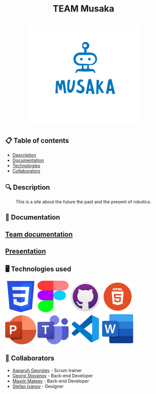 <h1 align="center"> TEAM Musaka <h1>

<div align="center" ><img src="./images/logorm.png" alt="logo with text banica"> </div>

<div align="center"> 


</div>

## 📋 Table of contents
  - [Description](#description)
  - [Documentation](#docs)
  - [Technologies](#technologies)
  - [Collaborators](#collaborators)
  
## 🔍 Description <a name="description"></a>
<p align="center"> This is a site about the future the past and the present of robotics. </p>
  
## 📃 Documentation <a name="docs"></a>
  
## [Team documentation](https://github.com/AZGeorgiev22/musaka/raw/main/docs/Musaka-team%20documentation.docx)
  
## [Presentation](https://github.com/AZGeorgiev22/musaka/raw/main/docs/Musaka.pptx)

## 🖥️ Technologies used <a name="technologies"></a> 
  
<a href="#"><img src="images/css-icon.png" width=100></a>
<a href="#"><img src="images/figmaIcon.png" width=100 height=101></a>
<a href="#"><img src="images/gitHubIcon.png" width=100></a>
<a href="#"><img src="images/html-icon.png" width=100></a>
<a href="#"><img src="images/powerPointIcon.png" width=100></a>
<a href="#"><img src="images/teamsIcon.png" width=100></a>
<a href="#"><img src="images/vsCode-icon.png" width=100></a>
<a href="#"><img src="images/wordIcon.png" width=100></a>
## 🧑 Collaborators <a name="collaborators"></a>
- [Asparuh Georgiev](https://github.com/AZGeorgiev22) - Scrum trainer 
- [Georgi Stoyanov](https://github.com/GSStoyanov22) - Back-end Developer
- [Maxim Mateev](https://github.com/MPMateev22) - Back-end Developer
- [Stefan Ivanov](https://github.com/SBIvanov22) - Designer
